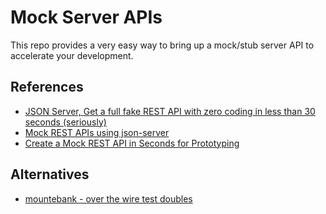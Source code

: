 # Mock Server APIs

This repo provides a very easy way to bring up a mock/stub server API to accelerate your development.

## References

- [JSON Server, Get a full fake REST API with zero coding in less than 30 seconds (seriously)](https://github.com/typicode/json-server#getting-started)
- [Mock REST APIs using json-server](https://www.sitepoint.com/mock-rest-apis-using-json-server/)
- [Create a Mock REST API in Seconds for Prototyping](https://coligo.io/create-mock-rest-api-with-json-server/)

## Alternatives

- [mountebank - over the wire test doubles](http://www.mbtest.org/docs/api/mocks)
